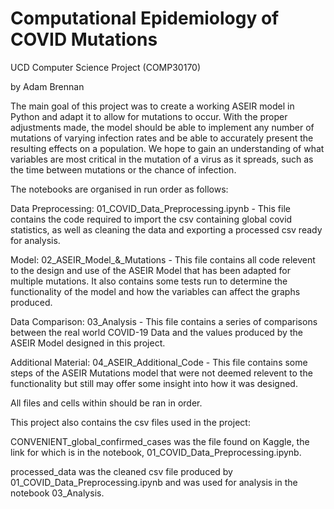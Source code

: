 # Computational Epidemiology of COVID Mutations



UCD Computer Science Project (COMP30170)

by Adam Brennan

The main goal of this project was to create a working ASEIR model in Python and adapt it to allow for mutations to occur. With the proper adjustments made, the model should be able to implement any number of mutations of varying infection rates and be able to accurately present the resulting effects on a population. We hope to gain an understanding of what variables are most critical in the mutation of a virus as it spreads, such as the time between mutations or the chance of infection. 

The notebooks are organised in run order as follows:

Data Preprocessing:
01_COVID_Data_Preprocessing.ipynb - This file contains the code required to import the csv containing global covid statistics, as well as cleaning the data and exporting a processed csv ready for analysis. 

Model:
02_ASEIR_Model_&_Mutations - This file contains all code relevent to the design and use of the ASEIR Model that has been adapted for multiple mutations. It also contains some tests run to determine the functionality of the model and how the variables can affect the graphs produced.

Data Comparison:
03_Analysis - This file contains a series of comparisons between the real world COVID-19 Data and the values produced by the ASEIR Model designed in this project.

Additional Material:
04_ASEIR_Additional_Code - This file contains some steps of the ASEIR Mutations model that were not deemed relevent to the functionality but still may offer some insight into how it was designed. 


All files and cells within should be ran in order.

This project also contains the csv files used in the project:

CONVENIENT_global_confirmed_cases was the file found on Kaggle, the link for which is in the notebook, 01_COVID_Data_Preprocessing.ipynb.

processed_data was the cleaned csv file produced by 01_COVID_Data_Preprocessing.ipynb and was used for analysis in the notebook 03_Analysis. 
